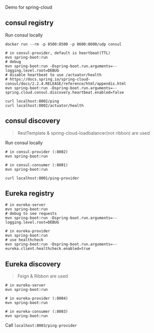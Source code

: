 Demo for spring-cloud

## consul registry

Run consul locally
```
docker run --rm -p 8500:8500 -p 8600:8600/udp consul
```

```
# in consul-provider, default is heartbeat(TTL)
mvn spring-boot:run
# debug
mvn spring-boot:run -Dspring-boot.run.arguments=--logging.level.root=DEBUG
# disable heartbeat to use /actuator/health
# https://docs.spring.io/spring-cloud-consul/docs/2.2.4.RELEASE/reference/html/appendix.html
mvn spring-boot:run -Dspring-boot.run.arguments=--spring.cloud.consul.discovery.heartbeat.enabled=false

curl localhost:8002/ping
curl localhost:8002/actuator/health
```

## consul discovery

> RestTemplate & spring-cloud-loadbalancer(not ribbon) are used

Run consul locally

```
# in consul-provider (:8002)
mvn spring-boot:run

# in consul-consumer (:8001)
mvn spring-boot:run

curl localhost:8001/ping-provider
```

## Eureka registry

```
# in eureka-server
mvn spring-boot:run
# debug to see requests
mvn spring-boot:run -Dspring-boot.run.arguments=--logging.level.root=DEBUG
```

```
# in eureka-provider
mvn spring-boot:run
# use healthcheck
mvn spring-boot:run -Dspring-boot.run.arguments=--eureka.client.healthcheck.enabled=true
```

## Eureka discovery

> Feign & Ribbon are used

```
# in eureka-server
mvn spring-boot:run
```

```
# in eureka-provider (:8004)
mvn spring-boot:run
```

```
# in eureka-consumer (:8003)
mvn spring-boot:run
```

Call `localhost:8003/ping-provider`

